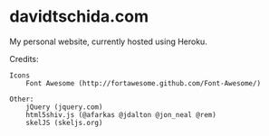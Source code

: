 # davidtschida.com

My personal website, currently hosted using Heroku. 



Credits:

	Icons
		Font Awesome (http://fortawesome.github.com/Font-Awesome/)
	
	Other:
		jQuery (jquery.com)
		html5shiv.js (@afarkas @jdalton @jon_neal @rem)
		skelJS (skeljs.org)
